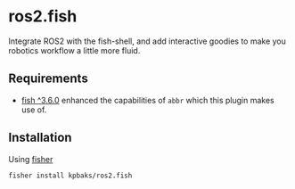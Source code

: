 # ros2.fish
Integrate ROS2 with the fish-shell, and add interactive goodies to make you robotics workflow a little more fluid.

## Requirements

- [fish ^3.6.0](https://github.com/fish-shell/fish-shell/releases/tag/3.6.0) enhanced the capabilities of `abbr` which this plugin makes use of.

## Installation

Using [fisher](https://github.com/jorgebucaran/fisher)

```sh
fisher install kpbaks/ros2.fish
```
